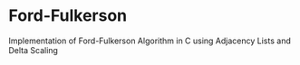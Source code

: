 # Ford-Fulkerson
Implementation of Ford-Fulkerson Algorithm in C using Adjacency Lists and Delta Scaling
